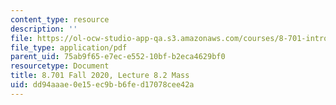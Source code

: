 ```yaml
---
content_type: resource
description: ''
file: https://ol-ocw-studio-app-qa.s3.amazonaws.com/courses/8-701-introduction-to-nuclear-and-particle-physics-fall-2020/dd94aaae0e15ec9bb6fed17078cee42a_MIT8_701f20_lec8.2.pdf
file_type: application/pdf
parent_uid: 75ab9f65-e7ec-e552-10bf-b2eca4629bf0
resourcetype: Document
title: 8.701 Fall 2020, Lecture 8.2 Mass
uid: dd94aaae-0e15-ec9b-b6fe-d17078cee42a
---
```

